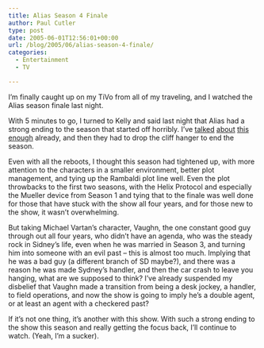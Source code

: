 ```yaml
---
title: Alias Season 4 Finale
author: Paul Cutler
type: post
date: 2005-06-01T12:56:01+00:00
url: /blog/2005/06/alias-season-4-finale/
categories:
  - Entertainment
  - TV

---
```

I&#8217;m finally caught up on my TiVo from all of my traveling, and I watched the Alias season finale last night.

With 5 minutes to go, I turned to Kelly and said last night that Alias had a strong ending to the season that started off horribly. I&#8217;ve [talked][1] [about][2] [this][3] [enough][4] already, and then they had to drop the cliff hanger to end the season.

Even with all the reboots, I thought this season had tightened up, with more attention to the characters in a smaller environment, better plot management, and tying up the Rambaldi plot line well. Even the plot throwbacks to the first two seasons, with the Helix Protocol and especially the Mueller device from Season 1 and tying that to the finale was well done for those that have stuck with the show all four years, and for those new to the show, it wasn&#8217;t overwhelming.

But taking Michael Vartan&#8217;s character, Vaughn, the one constant good guy through out all four years, who didn&#8217;t have an agenda, who was the steady rock in Sidney&#8217;s life, even when he was married in Season 3, and turning him into someone with an evil past &#8211; this is almost too much. Implying that he was a bad guy (a different branch of SD maybe?), and there was a reason he was made Sydney&#8217;s handler, and then the car crash to leave you hanging, what are we supposed to think? I&#8217;ve already suspended my disbelief that Vaughn made a transition from being a desk jockey, a handler, to field operations, and now the show is going to imply he&#8217;s a double agent, or at least an agent with a checkered past?

If it&#8217;s not one thing, it&#8217;s another with this show. With such a strong ending to the show this season and really getting the focus back, I&#8217;ll continue to watch. (Yeah, I&#8217;m a sucker).

 [1]: http://www.paulcutler.org/blog/?p=68
 [2]: http://www.paulcutler.org/blog/?p=175
 [3]: http://www.paulcutler.org/blog/?p=180
 [4]: http://www.paulcutler.org/blog/?p=262